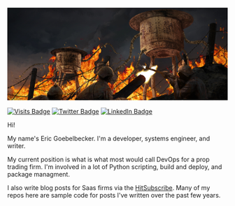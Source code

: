 [![Eric's GitHub Banner](./.assets/the_trench.jpg)](https://ericgoebelbecker.com)

[![Visits Badge](https://badges.pufler.dev/visits/egoebelbecker/egoebelbecker)](https://ericgoebelbecker.com)
[![Twitter Badge](https://img.shields.io/badge/Twitter-Profile-informational?style=flat&logo=twitter&logoColor=white&color=1CA2F1)](https://twitter.com/egoebelbecker)
[![LinkedIn Badge](https://img.shields.io/badge/LinkedIn-Profile-informational?style=flat&logo=linkedin&logoColor=white&color=0D76A8)](https://www.linkedin.com/in/ericgoebelbecker/)


Hi!

My name's Eric Goebelbecker. I'm a developer, systems engineer, and writer. 

My current position is what is what most would call DevOps for a prop trading firm. I'm involved in a lot of Python scripting, build and deploy, and package managment.

I also write blog posts for Saas firms via the [HitSubscribe](https://hitsubscribe.com). Many of my repos here are sample code for posts I've written over the past few years.


